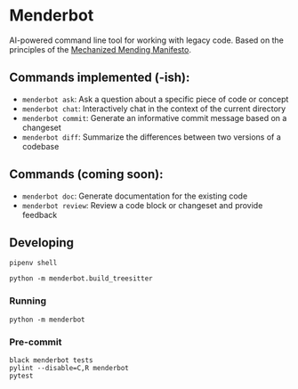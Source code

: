 # Menderbot
AI-powered command line tool for working with legacy code. Based on the principles of the [Mechanized Mending Manifesto](https://mender.ai/docs/intro).

## Commands implemented (-ish):

* `menderbot ask`: Ask a question about a specific piece of code or concept
* `menderbot chat`: Interactively chat in the context of the current directory
* `menderbot commit`: Generate an informative commit message based on a changeset
* `menderbot diff`: Summarize the differences between two versions of a codebase

## Commands (coming soon):

* `menderbot doc`: Generate documentation for the existing code
* `menderbot review`: Review a code block or changeset and provide feedback

## Developing

```
pipenv shell

python -m menderbot.build_treesitter
```
### Running
```
python -m menderbot
```
### Pre-commit

```
black menderbot tests
pylint --disable=C,R menderbot
pytest
```